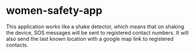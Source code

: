 # women-safety-app
This application works like a shake detector, which means that on shaking the device, SOS messages will be sent to registered contact numbers. It will also send the last known location with a google map link to registered contacts.
